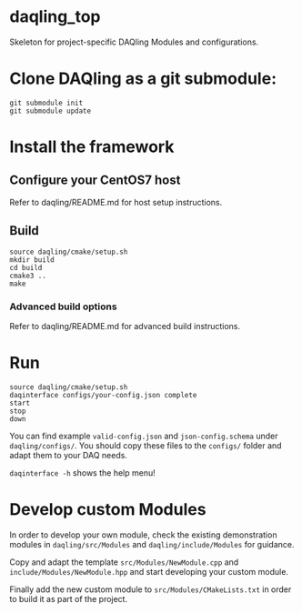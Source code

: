 # daqling_top
Skeleton for project-specific DAQling Modules and configurations.

# Clone DAQling as a git submodule:

    git submodule init
    git submodule update

# Install the framework
## Configure your CentOS7 host
Refer to daqling/README.md for host setup instructions.

## Build

    source daqling/cmake/setup.sh
    mkdir build
    cd build
    cmake3 ..
    make

### Advanced build options
Refer to daqling/README.md for advanced build instructions.

# Run

    source daqling/cmake/setup.sh
    daqinterface configs/your-config.json complete
    start
    stop
    down

You can find example `valid-config.json` and `json-config.schema` under `daqling/configs/`. You should copy these files to the `configs/` folder and adapt them to your DAQ needs.

`daqinterface -h` shows the help menu! 

# Develop custom Modules
In order to develop your own module, check the existing demonstration modules in `daqling/src/Modules` and `daqling/include/Modules` for guidance.

Copy and adapt the template `src/Modules/NewModule.cpp` and `include/Modules/NewModule.hpp` and start developing your custom module.

Finally add the new custom module to `src/Modules/CMakeLists.txt` in order to build it as part of the project.

